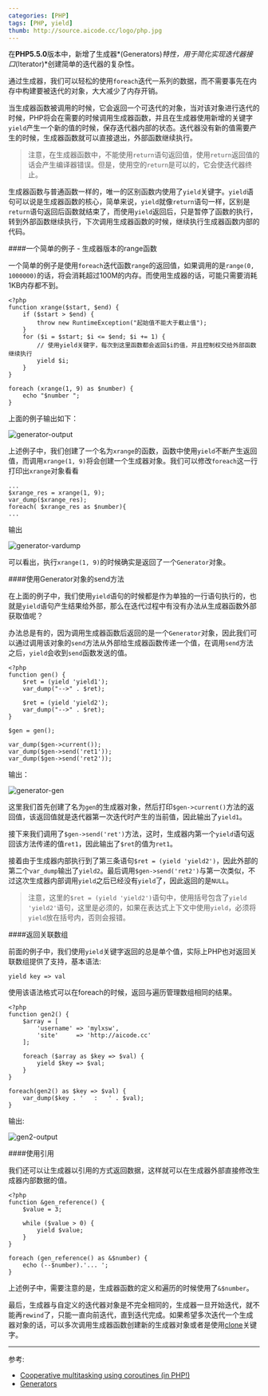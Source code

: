 ```yaml
---
categories: [PHP]
tags: [PHP, yield]
thumb: http://source.aicode.cc/logo/php.jpg
---
```


在**PHP5.5.0**版本中，新增了生成器*(Generators)*特性，用于简化实现迭代器接口*(Iterator)*创建简单的迭代器的复杂性。

通过生成器，我们可以轻松的使用`foreach`迭代一系列的数据，而不需要事先在内存中构建要被迭代的对象，大大减少了内存开销。

当生成器函数被调用的时候，它会返回一个可迭代的对象，当对该对象进行迭代的时候，PHP将会在需要的时候调用生成器函数，并且在生成器使用新增的关键字`yield`产生一个新的值的时候，保存迭代器内部的状态。迭代器没有新的值需要产生的时候，生成器函数就可以直接退出，外部函数继续执行。

> 注意，在生成器函数中，不能使用`return`语句返回值，使用`return`返回值的话会产生编译器错误。但是，使用空的`return`是可以的，它会使迭代器终止。

生成器函数与普通函数一样的，唯一的区别函数内使用了`yield`关键字。`yield`语句可以说是生成器函数的核心，简单来说，`yield`就像`return`语句一样，区别是`return`语句返回后函数就结束了，而使用`yield`返回后，只是暂停了函数的执行，转到外部函数继续执行，下次调用生成器函数的时候，继续执行生成器函数内部的代码。

####一个简单的例子 - 生成器版本的range函数

一个简单的例子是使用`foreach`迭代函数`range`的返回值，如果调用的是`range(0, 1000000)`的话，将会消耗超过100M的内存。而使用生成器的话，可能只需要消耗1KB内存都不到。

	<?php
    function xrange($start, $end) {
    	if ($start > $end) {
        	throw new RuntimeException("起始值不能大于截止值");
        }
        for ($i = $start; $i <= $end; $i += 1) {
        	// 使用yield关键字，每次到这里函数都会返回$i的值，并且控制权交给外部函数继续执行
            yield $i;
        }
    }

    foreach (xrange(1, 9) as $number) {
        echo "$number ";
    }

上面的例子输出如下：

![generator-output][]

上述例子中，我们创建了一个名为`xrange`的函数，函数中使用`yield`不断产生返回值，而调用`xrange(1, 9)`将会创建一个生成器对象。我们可以修改`foreach`这一行打印出`xrange`对象看看

	...
    $xrange_res = xrange(1, 9);
    var_dump($xrange_res);
    foreach( $xrange_res as $number){
    ...

输出

![generator-vardump][]

可以看出，执行`xrange(1, 9)`的时候确实是返回了一个`Generator`对象。

####使用Generator对象的send方法

在上面的例子中，我们使用`yield`语句的时候都是作为单独的一行语句执行的，也就是`yield`语句产生结果给外部，那么在迭代过程中有没有办法从生成器函数外部获取值呢？

办法总是有的，因为调用生成器函数后返回的是一个`Generator`对象，因此我们可以通过调用该对象的`send`方法从外部给生成器函数传递一个值，在调用`send`方法之后，`yield`会收到`send`函数发送的值。

    <?php
    function gen() {
        $ret = (yield 'yield1');
        var_dump("-->" . $ret);

        $ret = (yield 'yield2');
        var_dump("-->" . $ret);
    }

    $gen = gen();

    var_dump($gen->current());
    var_dump($gen->send('ret1'));
    var_dump($gen->send('ret2'));

输出：

![generator-gen][]

这里我们首先创建了名为`gen`的生成器对象，然后打印`$gen->current()`方法的返回值，该返回值就是迭代器第一次迭代时产生的当前值，因此输出了`yield1`。

接下来我们调用了`$gen->send('ret')`方法，这时，生成器内第一个`yield`语句返回该方法传递的值`ret1`，因此输出了`$ret`的值为`ret1`。

接着由于生成器内部执行到了第三条语句`$ret = (yield 'yield2')`，因此外部的第二个`var_dump`输出了`yield2`。最后调用`$gen->send('ret2')`与第一次类似，不过这次生成器内部调用`yield`之后已经没有`yield`了，因此返回的是`NULL`。

> 注意，这里的`$ret = (yield 'yield2')`语句中，使用括号包含了`yield 'yield2'`语句，这里是必须的，如果在表达式上下文中使用`yield`，必须将`yield`放在括号内，否则会报错。

####返回关联数组

前面的例子中，我们使用`yield`关键字返回的总是单个值，实际上PHP也对返回关联数组提供了支持，基本语法:

	yield key => val

使用该语法格式可以在foreach的时候，返回与遍历管理数组相同的结果。

	<?php
    function gen2() {
        $array = [
            'username' => 'mylxsw',
            'site'     => 'http://aicode.cc'
        ];

        foreach ($array as $key => $val) {
            yield $key => $val;
        }
    }

    foreach(gen2() as $key => $val) {
        var_dump($key . '   :   ' . $val);
    }

输出:

![gen2-output][]

####使用引用

我们还可以让生成器以引用的方式返回数据，这样就可以在生成器外部直接修改生成器内部数据的值。

    <?php
    function &gen_reference() {
        $value = 3;

        while ($value > 0) {
            yield $value;
        }
    }

    foreach (gen_reference() as &$number) {
        echo (--$number).'... ';
    }

上述例子中，需要注意的是，生成器函数的定义和遍历的时候使用了`&$number`。

最后，生成器与自定义的迭代器对象是不完全相同的，生成器一旦开始迭代，就不能再`rewind`了，只能一直向前迭代，直到迭代完成。如果希望多次迭代一个生成器对象的话，可以多次调用生成器函数创建新的生成器对象或者是使用[clone][]关键字。

-----

参考:

- [Cooperative multitasking using coroutines (in PHP!)](http://nikic.github.io/2012/12/22/Cooperative-multitasking-using-coroutines-in-PHP.html)
- [Generators](http://php.net/manual/en/language.generators.php)

[clone]:http://php.net/manual/en/language.oop5.cloning.php
[generator-output]:http://source.aicode.cc/markdown/generator-output.jpg
[generator-vardump]:http://source.aicode.cc/markdown/generator-vardump.jpg
[generator-gen]:http://source.aicode.cc/markdown/generator-gen.jpg
[gen2-output]:http://source.aicode.cc/markdown/gen2-output.jpg